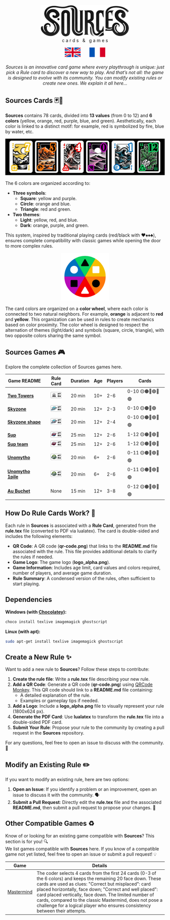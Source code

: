 <a name="sources"></a>
<p align="center">
  <picture>
    <source media="(prefers-color-scheme: dark)" srcset="assets/sources_dark_theme.png" height="100px" />
    <img src="assets/sources_light_theme.png" height="100px" />
  </picture>
  <br />
  c a r d s &nbsp; & &nbsp; g a m e s
</p>

<p align="center">
  <a href="https://github.com/Polyhedr/Sources/tree/english?tab=readme-ov-file#sources"><img src="rule_lib/english_crop.png" alt="English" width="50px" height="30px"></a>
  &nbsp;&nbsp;&nbsp;&nbsp;&nbsp;
  <a href="https://github.com/Polyhedr/Sources/tree/fran%C3%A7ais?tab=readme-ov-file#sources"><img src="rule_lib/french_crop.png" alt="French" width="50px" height="30px"></a>
</p>

<h6 align="center">
Sources is an innovative card game where every playthrough is unique: just pick a Rule card to discover a new way to play. And that’s not all: the game is designed to evolve with its community. You can modify existing rules or create new ones. We explain it all here...
</h6>

## Sources Cards 🃏🎴
**Sources** contains 78 cards, divided into **13 values** (from 0 to 12) and **6 colors** (yellow, orange, red, purple, blue, and green). Aesthetically, each color is linked to a distinct motif: for example, red is symbolized by fire, blue by water, etc.

<p align="center">
<img src="assets/some_cards.jpg">
</p>

The 6 colors are organized according to:
- **Three symbols**:  
  - **Square**: yellow and purple.  
  - **Circle**: orange and blue.  
  - **Triangle**: red and green.  
- **Two themes**:  
  - **Light**: yellow, red, and blue.  
  - **Dark**: orange, purple, and green.  

This system, inspired by traditional playing cards (red/black with ♥️♠️♦️♣️), ensures complete compatibility with classic games while opening the door to more complex rules.

<p align="center">
<img src="assets/color_ring.png" height="150px" />
</p>
  
The card colors are organized on a **color wheel**, where each color is connected to two natural neighbors. For example, **orange** is adjacent to **red** and **yellow**. This organization can be used in rules to create mechanics based on color proximity. The color wheel is designed to respect the alternation of themes (light/dark) and symbols (square, circle, triangle), with two opposite colors sharing the same symbol.

## Sources Games 🎮
Explore the complete collection of Sources games here.

|Game README|Rule Card|Duration|Age|Players|Cards|
|-----------|:-------:|--------|---|-------|-----|
|**[Two Towers](https://github.com/Polyhedr/Sources/tree/english/rules/Two_Towers#two-towers)**|[<img src="https://github.com/Polyhedr/Sources/blob/english/rules/Two_Towers/Two_Towers/rule_top.png" height=20px/>](https://github.com/Polyhedr/Sources/tree/english/rules/Two_Towers/Two_Towers/rule.pdf)|20 min|10+|2-6|0-10 🟡🟠🔴🟣🔵🟢|
| **[Skyzone](https://github.com/Polyhedr/Sources/tree/english/rules/Skyzone#skyzone)**|[<img src="https://github.com/Polyhedr/Sources/blob/english/rules/Skyzone/Skyzone/rule_top.png" height=20px/>](https://github.com/Polyhedr/Sources/tree/english/rules/Skyzone/Skyzone/rule.pdf)|20 min|12+|2-3|0-10 🟡🟠🔴🟣|
| **[Skyzone shape](https://github.com/Polyhedr/Sources/tree/english/rules/Skyzone#skyzone-shape)**|[<img src="https://github.com/Polyhedr/Sources/blob/english/rules/Skyzone/Skyzone_shape/rule_top.png" height=20px/>](https://github.com/Polyhedr/Sources/tree/english/rules/Skyzone/Skyzone_shape/rule.pdf)|20 min|12+|2-4|0-10 🟡🟠🔴🟣🔵🟢|
| **[Sup](https://github.com/Polyhedr/Sources/tree/english/rules/Sup#sup)**|[<img src="https://github.com/Polyhedr/Sources/blob/english/rules/Sup/Sup/rule_top.png" height=20px/>](https://github.com/Polyhedr/Sources/tree/english/rules/Sup/Sup/rule.pdf)|25 min|12+|2-6|1-12 🟡🟠🔴🟣🔵|
| **[Sup team](https://github.com/Polyhedr/Sources/tree/english/rules/Sup#sup-team)**|[<img src="https://github.com/Polyhedr/Sources/blob/english/rules/Sup/Sup_team/rule_top.png" height=20px/>](https://github.com/Polyhedr/Sources/tree/english/rules/Sup/Sup_team/rule.pdf)|25 min|12+|2-6|1-12 🟡🟠🔴🟣🔵|
| **[Unomytho](https://github.com/Polyhedr/Sources/tree/english/rules/Unomytho#unomytho)**|[<img src="https://github.com/Polyhedr/Sources/blob/english/rules/Unomytho/Unomytho/rule_top.png" height=20px/>](https://github.com/Polyhedr/Sources/tree/english/rules/Unomytho/Unomytho/rule.pdf)|20 min|6+|2-6|0-11 🟡🟠🔴🟣🔵🟢|
| **[Unomytho 1pile](https://github.com/Polyhedr/Sources/tree/english/rules/Unomytho#unomytho-1pile)**|[<img src="https://github.com/Polyhedr/Sources/blob/english/rules/Unomytho/Unomytho_1pile/rule_top.png" height=20px/>](https://github.com/Polyhedr/Sources/tree/english/rules/Unomytho/Unomytho_1pile/rule.pdf)|20 min|6+|2-6|0-11 🟡🟠🔴🟣🔵🟢|
| **[Au Buchet](https://github.com/Polyhedr/Sources/tree/english/rules/Au_Buchet)**| None |15 min|12+|3-8|0-12 🟡🟠🔴🟣🔵🟢|

## How Do Rule Cards Work? 📄
Each rule in **Sources** is associated with a **Rule Card**, generated from the **rule.tex** file (converted to PDF via lualatex). The card is double-sided and includes the following elements:

- **QR Code**: A QR code (**qr-code.png**) that links to the **README.md** file associated with the rule. This file provides additional details to clarify the rules if needed.
- **Game Logo**: The game logo (**logo_alpha.png**).
- **Game Information**: Includes age limit, card values and colors required, number of players, and average game duration.
- **Rule Summary**: A condensed version of the rules, often sufficient to start playing.

## Dependencies
**Windows (with [Chocolatey](https://community.chocolatey.org/)):**
```sh
choco install texlive imagemagick ghostscript
```
**Linux (with apt):**
```sh
sudo apt-get install texlive imagemagick ghostscript
```

## Create a New Rule ✨
Want to add a new rule to **Sources**? Follow these steps to contribute:
1. **Create the rule file**: Write a **rule.tex** file describing your new rule.
2. **Add a QR Code**: Generate a QR code (**qr-code.png**) using [QRCode Monkey](https://www.qrcode-monkey.com/). This QR code should link to a **README.md** file containing:
   - A detailed explanation of the rule.
   - Examples or gameplay tips if needed.
3. **Add a Logo**: Include a **logo_alpha.png** file to visually represent your rule (1800x624 px).
4. **Generate the PDF Card**: Use **lualatex** to transform the **rule.tex** file into a double-sided PDF card.
5. **Submit Your Rule**: Propose your rule to the community by creating a pull request in the **Sources** repository.

For any questions, feel free to open an issue to discuss with the community. 🚀

## Modify an Existing Rule ✏️
If you want to modify an existing rule, here are two options:
1. **Open an Issue**: If you identify a problem or an improvement, open an issue to discuss it with the community. 🗣️
2. **Submit a Pull Request**: Directly edit the **rule.tex** file and the associated **README.md**, then submit a pull request to propose your changes. 🔧

## Other Compatible Games ♻️
Know of or looking for an existing game compatible with **Sources**? This section is for you! 🔍  
We list games compatible with **Sources** here. If you know of a compatible game not yet listed, feel free to open an issue or submit a pull request! 💡

|Game|Details|
|-------------|-----------|
|[Mastermind](https://en.wikipedia.org/wiki/Mastermind_(board_game))|The coder selects 4 cards from the first 24 cards (0-3 of the 6 colors) and keeps the remaining 20 face down. These cards are used as clues: "Correct but misplaced": card placed horizontally, face down; "Correct and well placed": card placed vertically, face down. The limited number of cards, compared to the classic Mastermind, does not pose a challenge for a logical player who ensures consistency between their attempts.|

